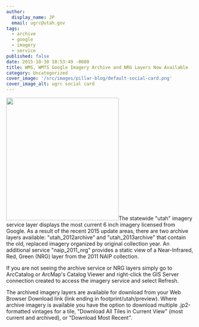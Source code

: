 ```yaml
---
author:
  display_name: JP
  email: ugrc@utah.gov
tags:
  - archive
  - google
  - imagery
  - service
published: false
date: 2015-10-30 10:53:49 -0600
title: WMS, WMTS Google Imagery Archive and NRG Layers Now Available
category: Uncategorized
cover_image: '/src/images/pillar-blog/default-social-card.png'
cover_image_alt: ugrc social card
---
```


<p><img alt="" src="/images/404.png" class="inline-text-left" width="301" height="328" loading="lazy" />The statewide "utah" imagery service layer displays the most current 6 inch imagery licensed from Google. As a result of the recent 2015 update areas, there are two archive layers available: "utah_2012archive" and "utah_2013archive" that contain the old, replaced imagery organized by original collection year. An additional service "naip_2011_nrg" provides a static view of a Near-Infrared, Red, Green (NRG) layer from the 2011 NAIP collection.</p>
<p>If you are not seeing the archive service or NRG layers simply go to ArcCatalog or ArcMap's Catalog Viewer and right-click the GIS Server connection created to access the imagery service and select Refresh. </p>
<p>The archived imagery layers are available for download from your Web Browser Download link  (link ending in footprint/utah/preview). Where archive imagery is available you have the option to download multiple .jp2-formatted vintages for a tile, "Download All Tiles in Current View" (most current and archived), or "Download Most Recent".</p>
